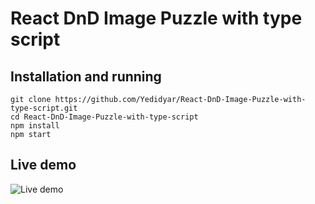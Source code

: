 # React DnD Image Puzzle with type script

## Installation and running

```
git clone https://github.com/Yedidyar/React-DnD-Image-Puzzle-with-type-script.git
cd React-DnD-Image-Puzzle-with-type-script
npm install
npm start
```

## Live demo

![Live demo](./docs/assets/gif/react-dnd-image-puzzle.gif)

